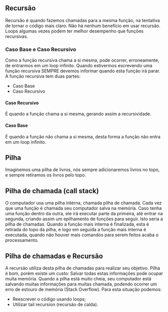 ## Recursão
Recursão é quando fazemos chamadas para a mesma função, na tentativa de tornar o código mais claro.
Não há nenhum benefício em usar recursão.
Loops algumas vezes podem ter melhor desempenho que funções recursivas.

### Caso Base e Caso Recursivo
Como a função recursiva chama a si mesma, pode ocorrer, erroneamente, de entrarmos em um loop infinito.
Quando estivermos escrevendo uma função recursiva SEMPRE devemos informar quando esta função irá parar.
A função recursiva tem duas partes:
- Caso Base
- Caso Recursivo
#### Caso Recursivo
É quando a função chama a si mesma, gerando assim a recursividade.

#### Caso Base
É quando a função não chama a si mesma, desta forma a função não entra em um loop infinito.


## Pilha
Imaginemos uma pilha de livros, nós sempre adicionaremos livros no topo, e sempre retiramos os livros pelo topo.

## Pilha de chamada (call stack)
O computador usa uma pilha interna, chamada pilha de chamada.
Cada vez que uma função é chamada seu computador salva na memória. 
Caso tenha uma função dentro da outra, ele irá executar parte da primeira, até entrar na segunda, criando assim um epilhamento de funções para seguir. Isto seria a pilha de chamadas.
Quando a função mais interna é finalizada, esta é retirada do topo da pilha, e logo em seguida a função mais interna é executada, quando não houver mais comandos para serem feitos acaba o processamento.

## Pilha de chamadas e Recursão
A recursão utiliza desta pilha de chamadas para realizar seu objetivo.
Pilha é bom, porém existe um custo: 
	Salvar todas estas informações pode ocupar muita memória.
Quando a pilha está muito cheia, seu computador está salvando muitas informações para muitas chamada, podendo ocorrer um erro de estouro de memória (Stack Overflow).
Para esta situação podemos:
* Reescrever o código usando loops;
* Utilizar tail recursion (recursão de calda).